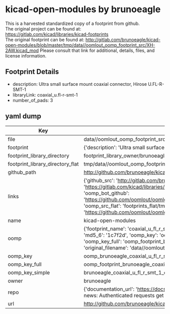 # kicad-open-modules by brunoeagle  
This is a harvested standardized copy of a footprint from github.  
The original project can be found at:  
https://gitlab.com/kicad/libraries/kicad-footprints  
The original footprint can be found at:
http://gitlab.com/brunoeagle/kicad-open-modules/blob/master/tmp/data//oomlout_oomp_footprint_src/XH-2AW.kicad_mod
Please consult that link for additional, details, files, and license information.  
## Footprint Details
* description: Ultra small surface mount coaxial connector, Hirose U.FL-R-SMT-1  
* libraryLink: coaxial_u.fl-r-smt-1  
* number_of_pads: 3  
## yaml dump  
| Key | Value |  
| --- | --- |  
| file | data//oomlout_oomp_footprint_src/kicad-open-modules/coaxial_u.fl-r-smt-1.kicad_mod |  
| footprint | {'description': 'Ultra small surface mount coaxial connector, Hirose U.FL-R-SMT-1', 'libraryLink': 'coaxial_u.fl-r-smt-1', 'number_of_pads': 3} |  
| footprint_library_directory | footprint_library_owner/brunoeagle_kicad-open-modules |  
| footprint_library_directory_flat | tmp/data//oomlout_oomp_footprint_src/footprints_flat/brunoeagle_coaxial_u_fl_r_smt_1_coaxial_u_fl_r_smt_1/working |  
| github_path | http://github.com/brunoeagle/kicad-open-modules/blob/master/tmp/data//oomlout_oomp_footprint_src/coaxial_u.fl-r-smt-1.kicad_mod |  
| links | {'github_src': 'http://gitlab.com/brunoeagle/kicad-open-modules/blob/master/tmp/data//oomlout_oomp_footprint_src/XH-2AW.kicad_mod', 'github_src_repo': 'https://gitlab.com/kicad/libraries/kicad-footprints', 'oomp_bot': 'tmp/data//oomlout_oomp_footprint_src/footprints/brunoeagle_coaxial_u_fl_r_smt_1_coaxial_u_fl_r_smt_1/working', 'oomp_bot_github': 'https://github.com/oomlout/oomlout_oomp_footprint_bot/tree/main/tmp/data//oomlout_oomp_footprint_src/footprints/brunoeagle_coaxial_u_fl_r_smt_1_coaxial_u_fl_r_smt_1/working', 'oomp_src_flat': 'footprints_flat/tmp/data//oomlout_oomp_footprint_src/footprints_flat/brunoeagle_coaxial_u_fl_r_smt_1_coaxial_u_fl_r_smt_1/working', 'oomp_src_flat_github': 'https://github.com/oomlout/oomlout_oomp_footprint_src/tree/main/tmp/data//oomlout_oomp_footprint_src/footprints_flat/brunoeagle_coaxial_u_fl_r_smt_1_coaxial_u_fl_r_smt_1/working'} |  
| name | kicad-open-modules |  
| oomp | {'footprint_name': 'coaxial_u_fl_r_smt_1', 'library_name': 'coaxial_u_fl_r_smt_1_kicad_mod', 'md5': '1c7f2dfa7fca17723b2cb931d386943c', 'md5_10': '1c7f2dfa7f', 'md5_5': '1c7f2', 'md5_6': '1c7f2d', 'oomp_key': 'oomp_brunoeagle_coaxial_u_fl_r_smt_1_coaxial_u_fl_r_smt_1', 'oomp_key_extra': 'oomp_footprint_brunoeagle_coaxial_u_fl_r_smt_1_coaxial_u_fl_r_smt_1', 'oomp_key_full': 'oomp_footprint_brunoeagle_coaxial_u_fl_r_smt_1_coaxial_u_fl_r_smt_1_1c7f2d', 'oomp_key_simple': 'brunoeagle_coaxial_u_fl_r_smt_1_coaxial_u_fl_r_smt_1', 'original_filename': 'data//oomlout_oomp_footprint_src/kicad-open-modules/coaxial_u.fl-r-smt-1.kicad_mod', 'owner_name': 'brunoeagle'} |  
| oomp_key | oomp_brunoeagle_coaxial_u_fl_r_smt_1_coaxial_u_fl_r_smt_1 |  
| oomp_key_full | oomp_footprint_brunoeagle_coaxial_u_fl_r_smt_1_coaxial_u_fl_r_smt_1 |  
| oomp_key_simple | brunoeagle_coaxial_u_fl_r_smt_1_coaxial_u_fl_r_smt_1 |  
| owner | brunoeagle |  
| repo | {'documentation_url': 'https://docs.github.com/rest/overview/resources-in-the-rest-api#rate-limiting', 'message': "API rate limit exceeded for 84.66.142.224. (But here's the good news: Authenticated requests get a higher rate limit. Check out the documentation for more details.)"} |  
| url | http://github.com/brunoeagle/kicad-open-modules |  

